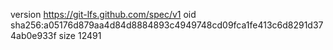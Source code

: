 version https://git-lfs.github.com/spec/v1
oid sha256:a05176d879aa4d84d8884893c4949748cd09fca1fe413c6d8291d374ab0e933f
size 12491
